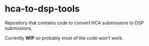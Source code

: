 # hca-to-dsp-tools
Repository that contains code to convert HCA submissions to DSP submissions.


Currently **WIP** so probably most of the code won't work.
